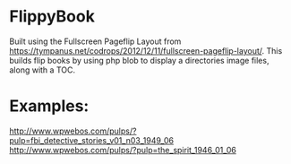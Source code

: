 # FlippyBook
Built using the Fullscreen Pageflip Layout from https://tympanus.net/codrops/2012/12/11/fullscreen-pageflip-layout/. This builds flip books by using php blob to display a directories image files, along with a TOC. 

# Examples:
http://www.wpwebos.com/pulps/?pulp=fbi_detective_stories_v01_n03_1949_06 
http://www.wpwebos.com/pulps/?pulp=the_spirit_1946_01_06
